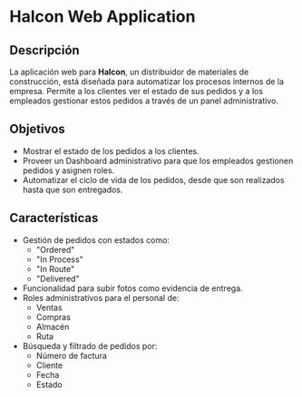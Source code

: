 # Halcon Web Application

## Descripción

La aplicación web para **Halcon**, un distribuidor de materiales de construcción, está diseñada para automatizar los procesos internos de la empresa. Permite a los clientes ver el estado de sus pedidos y a los empleados gestionar estos pedidos a través de un panel administrativo.

## Objetivos

- Mostrar el estado de los pedidos a los clientes.
- Proveer un Dashboard administrativo para que los empleados gestionen pedidos y asignen roles.
- Automatizar el ciclo de vida de los pedidos, desde que son realizados hasta que son entregados.

## Características

- Gestión de pedidos con estados como: 
  - "Ordered" 
  - "In Process" 
  - "In Route" 
  - "Delivered"
- Funcionalidad para subir fotos como evidencia de entrega.
- Roles administrativos para el personal de:
  - Ventas
  - Compras
  - Almacén
  - Ruta
- Búsqueda y filtrado de pedidos por:
  - Número de factura
  - Cliente
  - Fecha
  - Estado
